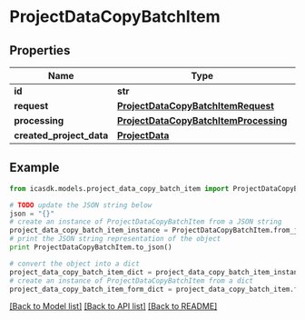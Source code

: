 # ProjectDataCopyBatchItem


## Properties
Name | Type | Description | Notes
------------ | ------------- | ------------- | -------------
**id** | **str** |  | 
**request** | [**ProjectDataCopyBatchItemRequest**](ProjectDataCopyBatchItemRequest.md) |  | 
**processing** | [**ProjectDataCopyBatchItemProcessing**](ProjectDataCopyBatchItemProcessing.md) |  | 
**created_project_data** | [**ProjectData**](ProjectData.md) |  | [optional] 

## Example

```python
from icasdk.models.project_data_copy_batch_item import ProjectDataCopyBatchItem

# TODO update the JSON string below
json = "{}"
# create an instance of ProjectDataCopyBatchItem from a JSON string
project_data_copy_batch_item_instance = ProjectDataCopyBatchItem.from_json(json)
# print the JSON string representation of the object
print ProjectDataCopyBatchItem.to_json()

# convert the object into a dict
project_data_copy_batch_item_dict = project_data_copy_batch_item_instance.to_dict()
# create an instance of ProjectDataCopyBatchItem from a dict
project_data_copy_batch_item_form_dict = project_data_copy_batch_item.from_dict(project_data_copy_batch_item_dict)
```
[[Back to Model list]](../README.md#documentation-for-models) [[Back to API list]](../README.md#documentation-for-api-endpoints) [[Back to README]](../README.md)


